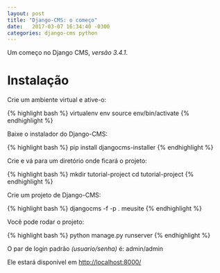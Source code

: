 ```yaml
---
layout: post
title: "Django-CMS: o começo"
date:   2017-03-07 16:34:40 -0300
categories: django-cms python
---
```


Um começo no Django CMS, *versão 3.4.1*.

Instalação
==========

Crie um ambiente virtual e ative-o:

{% highlight bash %}
virtualenv env
source env/bin/activate
{% endhighlight %}


Baixe o instalador do Django-CMS:

{% highlight bash %}
pip install djangocms-installer
{% endhighlight %}


Crie e vá para um diretório onde ficará o projeto:

{% highlight bash %}
mkdir tutorial-project
cd tutorial-project
{% endhighlight %}


Crie um projeto de Django-CMS:

{% highlight bash %}
djangocms -f -p . meusite
{% endhighlight %}


Você pode rodar o projeto:

{% highlight bash %}
python manage.py runserver
{% endhighlight %}


O par de login padrão *(usuario/senha)* é: admin/admin


Ele estará disponível em <http://localhost:8000/>
